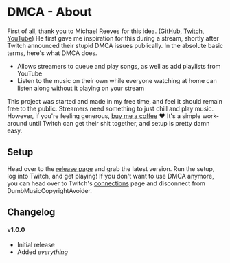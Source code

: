 # DMCA - About
First of all, thank you to Michael Reeves for this idea. ([GitHub](http://https://github.com/michaelreeves08 "GitHub"), [Twitch](http://https://www.twitch.tv/michaelreeves/ "Twitch"), [YouTube](http://https://www.youtube.com/c/MichaelReeves "YouTube"))
He first gave me inspiration for this during a stream, shortly after Twitch announced their stupid DMCA issues publically.
In the absolute basic terms, here's what DMCA does.
- Allows streamers to queue and play songs, as well as add playlists from YouTube
- Listen to the music on their own while everyone watching at home can listen along without it playing on your stream

This project was started and made in my free time, and feel it should remain free to the public. 
Streamers need something to just chill and play music. However, if you're feeling generous, [buy me a coffee](httphttps://www.buymeacoffee.com/FauxDev:// "buy me a coffee") &hearts;
It's a simple work-around until Twitch can get their shit together, and setup is pretty damn easy.

## Setup
Head over to the [release page](http://https://github.com/TheFauxFox/DMCA/releases "release page") and grab the latest version. Run the setup, log into Twitch, and get playing!
If you don't want to use DMCA anymore, you can head over to Twitch's [connections](http://https://www.twitch.tv/settings/connections "connections") page and disconnect from DumbMusicCopyrightAvoider.

## Changelog

#### v1.0.0
 - Initial release
 - Added *everything*
